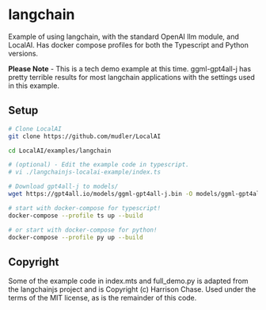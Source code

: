 # langchain

Example of using langchain, with the standard OpenAI llm module, and LocalAI. Has docker compose profiles for both the Typescript and Python versions.

**Please Note** - This is a tech demo example at this time. ggml-gpt4all-j has pretty terrible results for most langchain applications with the settings used in this example.

## Setup

```bash
# Clone LocalAI
git clone https://github.com/mudler/LocalAI

cd LocalAI/examples/langchain

# (optional) - Edit the example code in typescript.
# vi ./langchainjs-localai-example/index.ts

# Download gpt4all-j to models/
wget https://gpt4all.io/models/ggml-gpt4all-j.bin -O models/ggml-gpt4all-j

# start with docker-compose for typescript!
docker-compose --profile ts up --build

# or start with docker-compose for python!
docker-compose --profile py up --build
```

## Copyright

Some of the example code in index.mts and full_demo.py is adapted from the langchainjs project and is Copyright (c) Harrison Chase. Used under the terms of the MIT license, as is the remainder of this code.